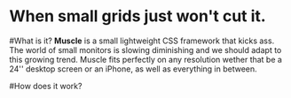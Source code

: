 When small grids just won't cut it.
===================================

#What is it?
**Muscle** is a small lightweight CSS framework that kicks ass.  The world of small monitors is slowing diminishing and we should adapt to this growing trend.  Muscle fits perfectly on any resolution wether that be a 24'' desktop screen or an iPhone, as well as everything in between. 

#How does it work?

